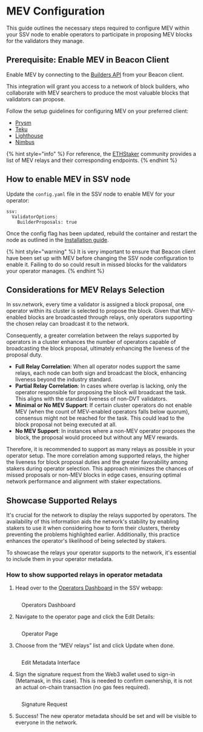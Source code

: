 # MEV Configuration

This guide outlines the necessary steps required to configure MEV within your SSV node to enable operators to participate in proposing MEV blocks for the validators they manage.

## Prerequisite: Enable MEV in Beacon Client

Enable MEV by connecting to the [Builders API](https://github.com/ethereum/builder-specs) from your Beacon client.

This integration will grant you access to a network of block builders, who collaborate with MEV searchers to produce the most valuable blocks that validators can propose.

Follow the setup guidelines for configuring MEV on your preferred client:

* [Prysm](https://docs.prylabs.network/docs/advanced/builder)
* [Teku](https://docs.teku.consensys.net/how-to/configure/use-proposer-config-file)
* [Lighthouse](https://lighthouse-book.sigmaprime.io/builders.html?highlight=mev#maximal-extractable-value-mev)
* [Nimbus](https://nimbus.guide/external-block-builder.html)

{% hint style="info" %}
For reference, the [ETHStaker](https://github.com/eth-educators/ethstaker-guides/blob/main/MEV-relay-list.md) community provides a list of MEV relays and their corresponding endpoints.
{% endhint %}

## How to enable MEV in SSV node

Update the `config.yaml` file in the SSV node to enable MEV for your operator:

```
ssv:
  ValidatorOptions:
    BuilderProposals: true
```

Once the config flag has been updated, rebuild the container and restart the node as outlined in the [Installation guide](installation-guide.md).

{% hint style="warning" %}
It is very important to ensure that Beacon client have been set up with MEV before changing the SSV node configuration to enable it. Failing to do so could result in missed blocks for the validators your operator manages.
{% endhint %}

## Considerations for MEV Relays Selection

In ssv.network, every time a validator is assigned a block proposal, one operator within its cluster is selected to propose the block. Given that MEV-enabled blocks are broadcasted through relays, only operators supporting the chosen relay can broadcast it to the network.

Consequently, a greater correlation between the relays supported by operators in a cluster enhances the number of operators capable of broadcasting the block proposal, ultimately enhancing the liveness of the proposal duty.

* **Full Relay Correlation**: When all operator nodes support the same relays, each node can both sign and broadcast the block, enhancing liveness beyond the industry standard.
* **Partial Relay Correlation**: In cases where overlap is lacking, only the operator responsible for proposing the block will broadcast the task. This aligns with the standard liveness of non-DVT validators.
* **Minimal or No MEV Support**: If certain cluster operators do not enable MEV (when the count of MEV-enabled operators falls below quorum), consensus might not be reached for the task. This could lead to the block proposal not being executed at all.
* **No MEV Support**: In instances where a non-MEV operator proposes the block, the proposal would proceed but without any MEV rewards.

Therefore, it is recommended to support as many relays as possible in your operator setup. The more correlation among supported relays, the higher the liveness for block proposal duties and the greater favorability among stakers during operator selection. This approach minimizes the chances of missed proposals or non-MEV blocks in edge cases, ensuring optimal network performance and alignment with staker expectations.

## Showcase Supported Relays

It's crucial for the network to display the relays supported by operators. The availability of this information aids the network's stability by enabling stakers to use it when considering how to form their clusters, thereby preventing the problems highlighted earlier. Additionally, this practice enhances the operator's likelihood of being selected by stakers.

To showcase the relays your operator supports to the network, it's essential to include them in your operator metadata.

### How to show supported relays in operator metadata

1. Head over to the [Operators Dashboard](https://beta.app.ssv.network/my-account/operators-dashboard) in the SSV webapp:

<figure><img src="https://lh3.googleusercontent.com/NOuXjRbIeCEX_L5WJYfPjwwX8mmOA-uroFSJfhD1K3nBPWVY3SEtMzYVG8HXPsPyM_b-hvsG0vKdVVilJpOOfvG-l-0UPvLRVbvCPVppCz3PvZwO7YKcTJQuJY8u4Efhlb31JL-AQa9W70kLo9b1I4Q" alt=""><figcaption><p>Operators Dashboard</p></figcaption></figure>

2. Navigate to the operator page and click the Edit Details:

<figure><img src="https://lh6.googleusercontent.com/ECwA7aSxHSQvJrXMcRErKPm5ihsDGg3St7kE7Lq0wXCfvQHctnvTz4RVqJM-j5XUt3hoj6N4vbMGuEQXFCNorMqyHTLfRv1owwU85qRfNC3137pyahGY-fgAX5ignQkLAHu7JXxunnaXd3bEDZbEkFU" alt=""><figcaption><p>Operator Page</p></figcaption></figure>

3. Choose from the “MEV relays” list and click Update when done.

<figure><img src="https://lh3.googleusercontent.com/HmyzYpsP5gWAuDSclvE1bxnvWKzB3ujX_FGkX92pPMaPFmAJrrMGbwIf1rQs9GQS6TLAtJPzI8I5uqqpDsmmdp4vtB5mH6jeXuBJevK_h99y-nUEw7akJBroAVCA7siYyvCEaRfXiqNEpvPvdzXkK8g" alt=""><figcaption><p>Edit Metadata Interface</p></figcaption></figure>

4. Sign the signature request from the Web3 wallet used to sign-in (Metamask, in this case). This is needed to confirm ownership, it is not an actual on-chain transaction (no gas fees required).

<figure><img src="https://lh6.googleusercontent.com/mjMuwFbxRtQ3CmFpWA09b_z8EB-FZxrSW1WLQrOBRDaljQziCp2GpGAGZwMRsMQdw3HR7xM6OboSO0ynNzDjmX2f-1X1_kjh7k4oSc_EwJztwmRo4lWrYLlDnAPu1v7jaZPS0j9Mnv2AP92v2LMKfnY" alt=""><figcaption><p>Signature Request</p></figcaption></figure>

5. Success! The new operator metadata should be set and will be visible to everyone in the network.
